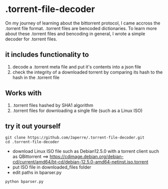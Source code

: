 # .torrent-file-decoder

On my journey of learning about the bittorrent protocol, I came accross the .torrent file format. .torrent files are bencoded dictionaries. To learn more about these .torrent files and bencoding in general, I wrote a simple decoder for .torrent files.

## it includes functionality to
1) decode a .torrent meta file and put it's contents into a json file
2) check the integrity of a downloaded torrent by comparing its hash to the hash in the .torrent file

## Works with
1) .torrent files hashed by SHA1 algorithm
2) .torrent files for downloading a single file (such as a Linux ISO)

## try it out yourself

```shell
git clone https://github.com/Japerre/.torrent-file-decoder.git
cd .torrent-file-decoder
```
- download Linux ISO file such as Debian12.5.0 with a torrent client such as QBittorrent ==> https://cdimage.debian.org/debian-cd/current/amd64/bt-cd/debian-12.5.0-amd64-netinst.iso.torrent
- put ISO file in downloaded_files folder
-  edit paths in bparser.py
 
```shell
python bparser.py
```
